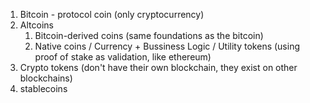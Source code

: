 1. Bitcoin - protocol coin (only cryptocurrency)
2. Altcoins
	1. Bitcoin-derived coins (same foundations as the bitcoin)
	2. Native coins / Currency + Bussiness Logic / Utility tokens (using proof of stake as validation, like ethereum)
3. Crypto tokens (don't have their own blockchain, they exist on other blockchains)
4. stablecoins
 